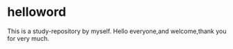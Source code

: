 # helloword
This is a study-repository by myself.
Hello everyone,and welcome,thank you for very much.
